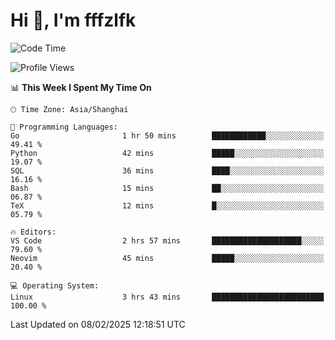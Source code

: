 # Hi 👋, I'm fffzlfk

<!--START_SECTION:waka-->
![Code Time](http://img.shields.io/badge/Code%20Time-1%2C215%20hrs%2012%20mins-blue)

![Profile Views](http://img.shields.io/badge/Profile%20Views-0-blue)

📊 **This Week I Spent My Time On** 

```text
🕑︎ Time Zone: Asia/Shanghai

💬 Programming Languages: 
Go                       1 hr 50 mins        ████████████░░░░░░░░░░░░░   49.41 % 
Python                   42 mins             █████░░░░░░░░░░░░░░░░░░░░   19.07 % 
SQL                      36 mins             ████░░░░░░░░░░░░░░░░░░░░░   16.16 % 
Bash                     15 mins             ██░░░░░░░░░░░░░░░░░░░░░░░   06.87 % 
TeX                      12 mins             █░░░░░░░░░░░░░░░░░░░░░░░░   05.79 % 

🔥 Editors: 
VS Code                  2 hrs 57 mins       ████████████████████░░░░░   79.60 % 
Neovim                   45 mins             █████░░░░░░░░░░░░░░░░░░░░   20.40 % 

💻 Operating System: 
Linux                    3 hrs 43 mins       █████████████████████████   100.00 % 
```


 Last Updated on 08/02/2025 12:18:51 UTC
<!--END_SECTION:waka-->

